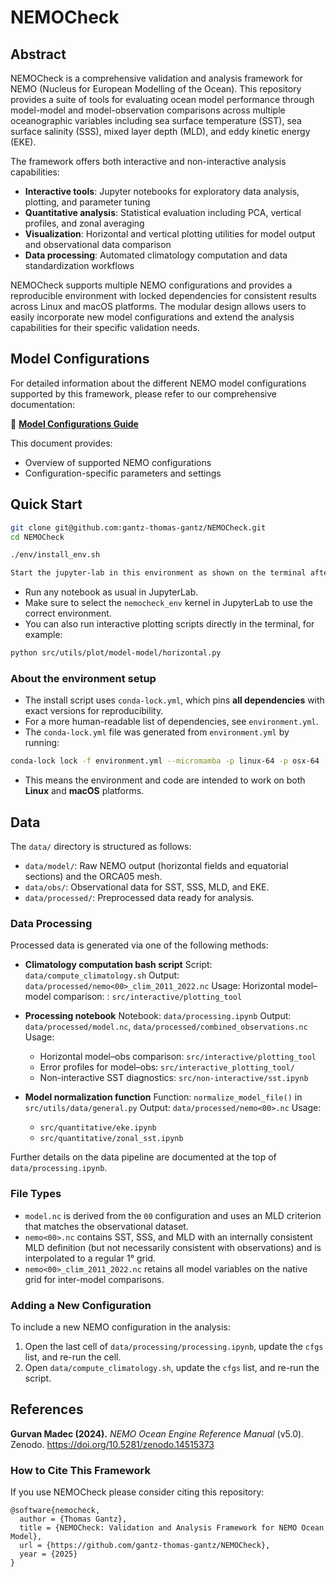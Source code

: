 # NEMOCheck

## Abstract

NEMOCheck is a comprehensive validation and analysis framework for NEMO (Nucleus for European Modelling of the Ocean). This repository provides a suite of tools for evaluating ocean model performance through model-model and model-observation comparisons across multiple oceanographic variables including sea surface temperature (SST), sea surface salinity (SSS), mixed layer depth (MLD), and eddy kinetic energy (EKE).

The framework offers both interactive and non-interactive analysis capabilities:
- **Interactive tools**: Jupyter notebooks for exploratory data analysis, plotting, and parameter tuning
- **Quantitative analysis**: Statistical evaluation including PCA, vertical profiles, and zonal averaging
- **Visualization**: Horizontal and vertical plotting utilities for model output and observational data comparison
- **Data processing**: Automated climatology computation and data standardization workflows

NEMOCheck supports multiple NEMO configurations and provides a reproducible environment with locked dependencies for consistent results across Linux and macOS platforms. The modular design allows users to easily incorporate new model configurations and extend the analysis capabilities for their specific validation needs.

## Model Configurations

For detailed information about the different NEMO model configurations supported by this framework, please refer to our comprehensive documentation:

📄 **[Model Configurations Guide](docs/tests_orca05.pdf)**

This document provides:
- Overview of supported NEMO configurations
- Configuration-specific parameters and settings

## Quick Start

```bash
git clone git@github.com:gantz-thomas-gantz/NEMOCheck.git
cd NEMOCheck

./env/install_env.sh

Start the jupyter-lab in this environment as shown on the terminal after above command.
````

* Run any notebook as usual in JupyterLab.
* Make sure to select the `nemocheck_env` kernel in JupyterLab to use the correct environment.
* You can also run interactive plotting scripts directly in the terminal, for example:

```bash
python src/utils/plot/model-model/horizontal.py
```

### About the environment setup

* The install script uses `conda-lock.yml`, which pins **all dependencies** with exact versions for reproducibility.
* For a more human-readable list of dependencies, see `environment.yml`.
* The `conda-lock.yml` file was generated from `environment.yml` by running:

```bash
conda-lock lock -f environment.yml --micromamba -p linux-64 -p osx-64
```

* This means the environment and code are intended to work on both **Linux** and **macOS** platforms.

## Data

The `data/` directory is structured as follows:

* `data/model/`: Raw NEMO output (horizontal fields and equatorial sections) and the ORCA05 mesh.
* `data/obs/`: Observational data for SST, SSS, MLD, and EKE.
* `data/processed/`: Preprocessed data ready for analysis.

### Data Processing

Processed data is generated via one of the following methods:

* **Climatology computation bash script**
  Script: `data/compute_climatology.sh`
  Output: `data/processed/nemo<00>_clim_2011_2022.nc`
  Usage: Horizontal model–model comparison: : `src/interactive/plotting_tool`

* **Processing notebook**
  Notebook: `data/processing.ipynb`
  Output: `data/processed/model.nc`, `data/processed/combined_observations.nc`
  Usage:

  * Horizontal model–obs comparison: `src/interactive/plotting_tool`
  * Error profiles for model–obs: `src/interactive_plotting_tool/`
  * Non-interactive SST diagnostics: `src/non-interactive/sst.ipynb`

* **Model normalization function**
  Function: `normalize_model_file()` in `src/utils/data/general.py`
  Output: `data/processed/nemo<00>.nc`
  Usage:

  * `src/quantitative/eke.ipynb`
  * `src/quantitative/zonal_sst.ipynb`

Further details on the data pipeline are documented at the top of `data/processing.ipynb`.

### File Types

* `model.nc` is derived from the `00` configuration and uses an MLD criterion that matches the observational dataset.
* `nemo<00>.nc` contains SST, SSS, and MLD with an internally consistent MLD definition (but not necessarily consistent with observations) and is interpolated to a regular 1° grid.
* `nemo<00>_clim_2011_2022.nc` retains all model variables on the native grid for inter-model comparisons.

### Adding a New Configuration

To include a new NEMO configuration in the analysis:

1. Open the last cell of `data/processing/processing.ipynb`, update the `cfgs` list, and re-run the cell.
2. Open `data/compute_climatology.sh`, update the `cfgs` list, and re-run the script.

## References

**Gurvan Madec (2024).** *NEMO Ocean Engine Reference Manual* (v5.0). Zenodo. https://doi.org/10.5281/zenodo.14515373


### How to Cite This Framework

If you use NEMOCheck please consider citing this repository:

```
@software{nemocheck,
  author = {Thomas Gantz},
  title = {NEMOCheck: Validation and Analysis Framework for NEMO Ocean Model},
  url = {https://github.com/gantz-thomas-gantz/NEMOCheck},
  year = {2025}
}
```




